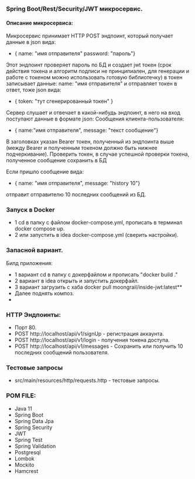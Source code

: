 ### Spring Boot/Rest/Security/JWT микросервис.
#### Описание микросервиса:
Микросервис принимает HTTP POST эндпоинт, который получает данные в json вида:
* { name: "имя отправителя" password: "пароль"} 

Этот эндпоинт проверяет пароль по БД и создает jwt токен (срок действия токена и алгоритм подписи не принципиален, для генерации и работе с токеном можно использовать готовую библиотечку) в токен записывает данные: name: "имя отправителя"
  и отправляет токен в ответ, тоже json вида:

* { token: "тут сгенерированный токен" }

Сервер слушает и отвечает в какой-нибудь эндпоинт, в него на вход поступают данные в формате json:
Сообщения клиента-пользователя:

* { name:"имя отправителя", message:    "текст сообщение"}

В заголовках указан Bearer токен, полученный из эндпоинта выше (между Bearer и полученным токеном должно быть нижнее подчеркивание).
Проверить токен, в случае успешной проверки токена, полученное сообщение сохранить в БД

Если пришло сообщение вида:
* { name:       "имя отправителя", message:    "history 10"}

отправит отправителю 10 последних сообщений из БД.

### Запуск в Docker

* 1 cd в папку с файлом docker-compose.yml, прописать в терминал docker compose up.
* 2 или запустить в idea docker-compose.yml (сверить настройки).

### Запасной вариант.

Билд приложения:

* 1 вариант cd в папку с докерфайлом и прописать "docker build ."
* 2 вариант в idea открыть и запустить докерфайл.
* 3 вариант загрузить с хаба docker pull moongrail/inside-jwt:latest**
* Далее поднять композ.
* 
### HTTP Эндпоинты:
* Порт 80.
* POST http://localhost/api/v1/signUp - регистрация аккаунта. 
* POST http://localhost/api/v1/login - получения токена доступа. 
* POST http://localhost/api/v1/messages - Сохранить или получить 10 последних сообщений пользователя.

### Тестовые запросы 

* src/main/resources/http/requests.http - тестовые запросы.

### POM FILE:
- Java 11
- Spring Boot
- Spring Data Jpa
- Spring Security
- JWT
- Spring Test
- Spring Validation
- Postgresql
- Lombok
- Mockito
- Hamcrest
